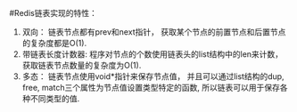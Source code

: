 #Redis链表实现的特性：
1. 双向： 链表节点都有prev和next指针， 获取某个节点的前置节点和后置节点的复杂度都是O(1).
2. 带链表长度计数器: 程序对节点的个数使用链表头的list结构中的len来计数， 获取链表节点数量的复杂度为O(1).
3. 多态： 链表节点使用void*指针来保存节点值， 并且可以通过list结构的dup, free, match三个属性为节点值设置类型特定的函数, 所以链表可以用于保存各种不同类型的值.
